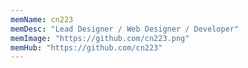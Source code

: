 ```yaml
---
memName: cn223  
memDesc: "Lead Designer / Web Designer / Developer"
memImage: "https://github.com/cn223.png"
memHub: "https://github.com/cn223"
---
```

